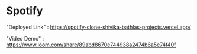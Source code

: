 # Spotify  
"Deployed Link" : https://spotify-clone-shivika-bathlas-projects.vercel.app/

"Video Demo" : https://www.loom.com/share/89abd8670e744938a2474b6a5e74f40f
